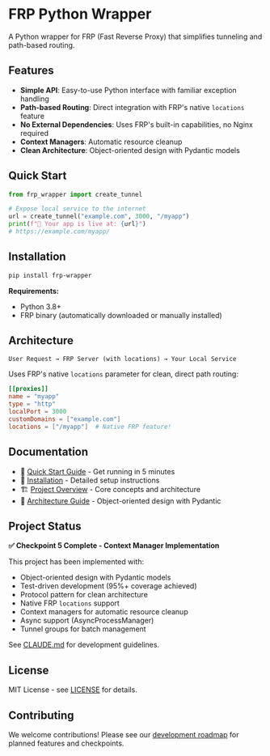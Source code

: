 # FRP Python Wrapper

A Python wrapper for FRP (Fast Reverse Proxy) that simplifies tunneling and path-based routing.

## Features

- **Simple API**: Easy-to-use Python interface with familiar exception handling
- **Path-based Routing**: Direct integration with FRP's native `locations` feature
- **No External Dependencies**: Uses FRP's built-in capabilities, no Nginx required
- **Context Managers**: Automatic resource cleanup
- **Clean Architecture**: Object-oriented design with Pydantic models

## Quick Start

```python
from frp_wrapper import create_tunnel

# Expose local service to the internet
url = create_tunnel("example.com", 3000, "/myapp")
print(f"🔗 Your app is live at: {url}")
# https://example.com/myapp/
```

## Installation

```bash
pip install frp-wrapper
```

**Requirements:**
- Python 3.8+
- FRP binary (automatically downloaded or manually installed)

## Architecture

```
User Request → FRP Server (with locations) → Your Local Service
```

Uses FRP's native `locations` parameter for clean, direct path routing:

```toml
[[proxies]]
name = "myapp"
type = "http"
localPort = 3000
customDomains = ["example.com"]
locations = ["/myapp"]  # Native FRP feature!
```

## Documentation

- 📖 [Quick Start Guide](docs/00-quickstart.md) - Get running in 5 minutes
- 🔧 [Installation](docs/01-installation.md) - Detailed setup instructions
- 🏗️ [Project Overview](docs/spec/00-overview.md) - Core concepts and architecture
- 🎯 [Architecture Guide](docs/architecture/domain-model.md) - Object-oriented design with Pydantic

## Project Status

**✅ Checkpoint 5 Complete - Context Manager Implementation**

This project has been implemented with:
- Object-oriented design with Pydantic models
- Test-driven development (95%+ coverage achieved)
- Protocol pattern for clean architecture
- Native FRP `locations` support
- Context managers for automatic resource cleanup
- Async support (AsyncProcessManager)
- Tunnel groups for batch management

See [CLAUDE.md](CLAUDE.md) for development guidelines.

## License

MIT License - see [LICENSE](LICENSE) for details.

## Contributing

We welcome contributions! Please see our [development roadmap](plan/) for planned features and checkpoints.
